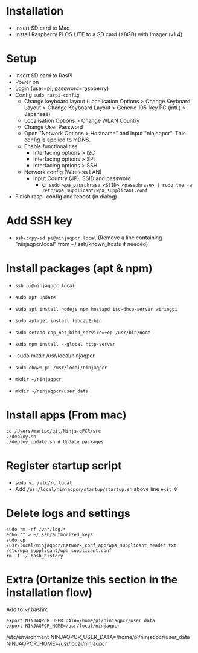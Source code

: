 # Installation
* Insert SD card to Mac
* Install Raspberry Pi OS LITE to a SD card (>8GB) with Imager (v1.4)

# Setup
* Insert SD card to RasPi
* Power on
* Login (user=pi, password=raspberry)
* Config `sudo raspi-config`
  * Change keyboard layout (Localisation Options > Change Keyboard Layout > Change Keyboard Layout > Generic 105-key PC (intl.) > Japanese)
  * Localisation Options > Change WLAN Country
  * Change User Password
  * Open "Network Options > Hostname" and input "ninjaqpcr". This config is applied to mDNS.
  * Enable functionalities
    * Interfacing options > I2C
    * Interfacing options > SPI
    * Interfacing options > SSH
  * Network config (Wireless LAN)
    * Input Country (JP), SSID and password
      * or `sudo wpa_passphrase <SSID> <passphrase> | sudo tee -a /etc/wpa_supplicant/wpa_supplicant.conf`
* Finish raspi-config and reboot (in dialog)

# Add SSH key
* `ssh-copy-id pi@ninjaqpcr.local` (Remove a line containing "ninjaqpcr.local" from ~/.ssh/known_hosts if needed)

# Install packages (apt & npm)
* `ssh pi@ninjaqpcr.local`
* `sudo apt update`
* `sudo apt install nodejs npm hostapd isc-dhcp-server wiringpi`
* `sudo apt-get install libcap2-bin`
* `sudo setcap cap_net_bind_service=+ep /usr/bin/node`

* `sudo npm install --global http-server`
* `sudo mkdir /usr/local/ninjaqpcr
* `sudo chown pi /usr/local/ninjaqpcr`
* `mkdir ~/ninjaqpcr`
* `mkdir ~/ninjaqpcr/user_data`


# Install apps (From mac)

```
cd /Users/maripo/git/Ninja-qPCR/src
./deploy.sh
./deploy_update.sh # Update packages
```

# Register startup script
* `sudo vi /etc/rc.local`
* Add `/usr/local/ninjaqpcr/startup/startup.sh` above line `exit 0`

# Delete logs and settings
```
sudo rm -rf /var/log/*
echo "" > ~/.ssh/authorized_keys
sudo cp /usr/local/ninjaqpcr/network_conf_app/wpa_supplicant_header.txt /etc/wpa_supplicant/wpa_supplicant.conf
rm -f ~/.bash_history
```

# Extra (Ortanize this section in the installation flow)
Add to ~/.bashrc
```
export NINJAQPCR_USER_DATA=/home/pi/ninjaqpcr/user_data
export NINJAQPCR_HOME=/usr/local/ninjaqpcr
```

/etc/environment
NINJAQPCR_USER_DATA=/home/pi/ninjaqpcr/user_data
NINJAQPCR_HOME=/usr/local/ninjaqpcr